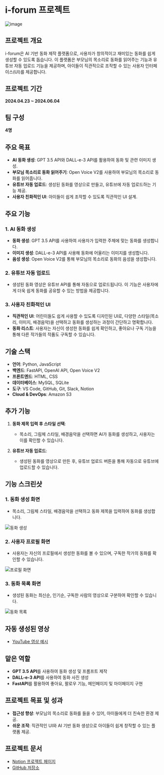 # i-forum 프로젝트
![image](https://github.com/user-attachments/assets/f4fb402e-1a29-4823-8fd6-0b9988eb7db5)

## 프로젝트 개요
i-forum은 AI 기반 동화 제작 플랫폼으로, 사용자가 창의적이고 재미있는 동화를 쉽게 생성할 수 있도록 돕습니다. 
이 플랫폼은 부모님의 목소리로 동화를 읽어주는 기능과 유튜브 자동 업로드 기능을 제공하며, 아이들이 직관적으로 조작할 수 있는 사용자 인터페이스(UI)를 제공합니다.



## 프로젝트 기간
**2024.04.23 ~ 2024.06.04**

## 팀 구성
**4명**

## 주요 목표
- **AI 동화 생성**: GPT 3.5 API와 DALL-e-3 API를 활용하여 동화 및 관련 이미지 생성.
- **부모님 목소리로 동화 읽어주기**: Open Voice V2를 사용하여 부모님의 목소리로 동화를 읽어줍니다.
- **유튜브 자동 업로드**: 생성된 동화를 영상으로 만들고, 유튜브에 자동 업로드하는 기능 제공.
- **사용자 친화적인 UI**: 아이들이 쉽게 조작할 수 있도록 직관적인 UI 설계.

## 주요 기능

### 1. **AI 동화 생성**
- **동화 생성**: GPT 3.5 API를 사용하여 사용자가 입력한 주제에 맞는 동화를 생성합니다.
- **이미지 생성**: DALL-e-3 API를 사용해 동화에 어울리는 이미지를 생성합니다.
- **음성 생성**: Open Voice V2를 통해 부모님의 목소리로 동화의 음성을 생성합니다.

### 2. **유튜브 자동 업로드**
- 생성된 동화 영상은 유튜브 API를 통해 자동으로 업로드됩니다. 이 기능은 사용자에게 더욱 쉽게 동화를 공유할 수 있는 방법을 제공합니다.

### 3. **사용자 친화적인 UI**
- **직관적인 UI**: 어린이들도 쉽게 사용할 수 있도록 디자인된 UI로, 다양한 스타일(목소리, 이미지, 배경음악)을 선택하고 동화를 생성하는 과정이 간단하고 명확합니다.
- **동화 리스트**: 사용자는 자신이 생성한 동화를 쉽게 확인하고, 좋아요나 구독 기능을 통해 다른 작가들의 작품도 구독할 수 있습니다.

## 기술 스택

- **언어**: Python, JavaScript
- **백엔드**: FastAPI, OpenAI API, Open Voice V2
- **프론트엔드**: HTML, CSS
- **데이터베이스**: MySQL, SQLite
- **도구**: VS Code, GitHub, Git, Slack, Notion
- **Cloud & DevOps**: Amazon S3

## 추가 기능

1. **동화 제목 입력 후 스타일 선택**:
   - 목소리, 그림체 스타일, 배경음악을 선택하면 AI가 동화를 생성하고, 사용자는 이를 확인할 수 있습니다.
   
2. **유튜브 자동 업로드**:
   - 생성된 동화를 영상으로 만든 후, 유튜브 업로드 버튼을 통해 자동으로 유튜브에 업로드할 수 있습니다.

## 기능 스크린샷

### 1. 동화 생성 화면
- 목소리, 그림체 스타일, 배경음악을 선택하고 동화 제목을 입력하여 동화를 생성합니다.

![동화 생성](https://github.com/user-attachments/assets/8c8c0d19-b7a7-4e29-9b6d-d0384f78bb2d)

### 2. 사용자 프로필 화면
- 사용자는 자신의 프로필에서 생성한 동화를 볼 수 있으며, 구독한 작가의 동화를 확인할 수 있습니다.

![프로필 화면](https://github.com/user-attachments/assets/0e5c93ab-09f8-46e4-9b0f-90d84246b5d6)

### 3. 동화 목록 화면
- 생성된 동화는 최신순, 인기순, 구독한 사람의 영상으로 구분하여 확인할 수 있습니다.

![동화 목록](https://github.com/user-attachments/assets/32155d01-8fba-4a3a-aa04-8a53a323e35d)

## 자동 생성된 영상
- [YouTube 영상 예시](https://youtube.com/shorts/s57IJtexHsM?si=0JVbr7bg1I6o1wPE)

## 맡은 역할
- **GPT 3.5 API**를 사용하여 동화 생성 및 프롬프트 제작
- **DALL-e-3 API**를 사용하여 동화 사진 생성
- **FastAPI**를 활용하여 좋아요, 팔로우 기능, 메인페이지 및 마이페이지 구현

## 프로젝트 목표 및 성과
- **접근성 향상**: 부모님의 목소리로 동화를 들을 수 있어, 아이들에게 더 친숙한 환경 제공.
- **쉬운 조작**: 직관적인 UI와 AI 기반 동화 생성으로 아이들이 쉽게 창작할 수 있는 플랫폼 제공.

## 프로젝트 문서
- [Notion 프로젝트 페이지](https://www.notion.so/project-link)
- [GitHub 저장소](https://github.com/your-repo-link)
